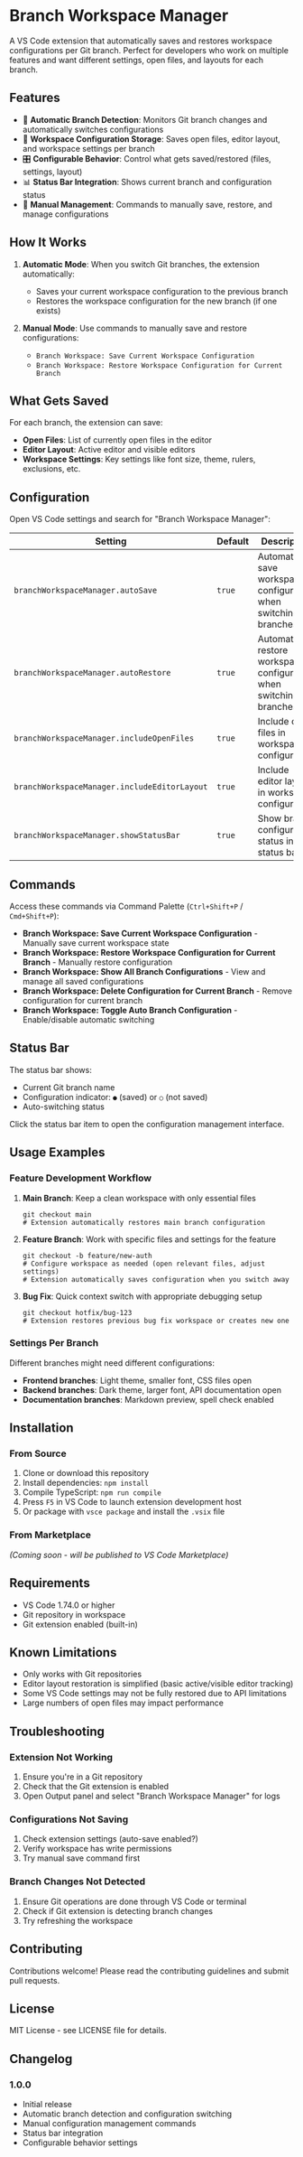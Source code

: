 # Branch Workspace Manager

A VS Code extension that automatically saves and restores workspace configurations per Git branch. Perfect for developers who work on multiple features and want different settings, open files, and layouts for each branch.

## Features

- 🔄 **Automatic Branch Detection**: Monitors Git branch changes and automatically switches configurations
- 💾 **Workspace Configuration Storage**: Saves open files, editor layout, and workspace settings per branch
- 🎛️ **Configurable Behavior**: Control what gets saved/restored (files, settings, layout)
- 📊 **Status Bar Integration**: Shows current branch and configuration status
- 🚀 **Manual Management**: Commands to manually save, restore, and manage configurations

## How It Works

1. **Automatic Mode**: When you switch Git branches, the extension automatically:
   - Saves your current workspace configuration to the previous branch
   - Restores the workspace configuration for the new branch (if one exists)

2. **Manual Mode**: Use commands to manually save and restore configurations:
   - `Branch Workspace: Save Current Workspace Configuration`
   - `Branch Workspace: Restore Workspace Configuration for Current Branch`

## What Gets Saved

For each branch, the extension can save:

- **Open Files**: List of currently open files in the editor
- **Editor Layout**: Active editor and visible editors
- **Workspace Settings**: Key settings like font size, theme, rulers, exclusions, etc.

## Configuration

Open VS Code settings and search for "Branch Workspace Manager":

| Setting | Default | Description |
|---------|---------|-------------|
| `branchWorkspaceManager.autoSave` | `true` | Automatically save workspace configuration when switching branches |
| `branchWorkspaceManager.autoRestore` | `true` | Automatically restore workspace configuration when switching branches |
| `branchWorkspaceManager.includeOpenFiles` | `true` | Include open files in workspace configuration |
| `branchWorkspaceManager.includeEditorLayout` | `true` | Include editor layout in workspace configuration |
| `branchWorkspaceManager.showStatusBar` | `true` | Show branch configuration status in status bar |

## Commands

Access these commands via Command Palette (`Ctrl+Shift+P` / `Cmd+Shift+P`):

- **Branch Workspace: Save Current Workspace Configuration** - Manually save current workspace state
- **Branch Workspace: Restore Workspace Configuration for Current Branch** - Manually restore configuration
- **Branch Workspace: Show All Branch Configurations** - View and manage all saved configurations
- **Branch Workspace: Delete Configuration for Current Branch** - Remove configuration for current branch
- **Branch Workspace: Toggle Auto Branch Configuration** - Enable/disable automatic switching

## Status Bar

The status bar shows:
- Current Git branch name
- Configuration indicator: `●` (saved) or `○` (not saved)
- Auto-switching status

Click the status bar item to open the configuration management interface.

## Usage Examples

### Feature Development Workflow

1. **Main Branch**: Keep a clean workspace with only essential files
   ```
   git checkout main
   # Extension automatically restores main branch configuration
   ```

2. **Feature Branch**: Work with specific files and settings for the feature
   ```
   git checkout -b feature/new-auth
   # Configure workspace as needed (open relevant files, adjust settings)
   # Extension automatically saves configuration when you switch away
   ```

3. **Bug Fix**: Quick context switch with appropriate debugging setup
   ```
   git checkout hotfix/bug-123
   # Extension restores previous bug fix workspace or creates new one
   ```

### Settings Per Branch

Different branches might need different configurations:

- **Frontend branches**: Light theme, smaller font, CSS files open
- **Backend branches**: Dark theme, larger font, API documentation open
- **Documentation branches**: Markdown preview, spell check enabled

## Installation

### From Source

1. Clone or download this repository
2. Install dependencies: `npm install`
3. Compile TypeScript: `npm run compile`
4. Press `F5` in VS Code to launch extension development host
5. Or package with `vsce package` and install the `.vsix` file

### From Marketplace

*(Coming soon - will be published to VS Code Marketplace)*

## Requirements

- VS Code 1.74.0 or higher
- Git repository in workspace
- Git extension enabled (built-in)

## Known Limitations

- Only works with Git repositories
- Editor layout restoration is simplified (basic active/visible editor tracking)
- Some VS Code settings may not be fully restored due to API limitations
- Large numbers of open files may impact performance

## Troubleshooting

### Extension Not Working

1. Ensure you're in a Git repository
2. Check that the Git extension is enabled
3. Open Output panel and select "Branch Workspace Manager" for logs

### Configurations Not Saving

1. Check extension settings (auto-save enabled?)
2. Verify workspace has write permissions
3. Try manual save command first

### Branch Changes Not Detected

1. Ensure Git operations are done through VS Code or terminal
2. Check if Git extension is detecting branch changes
3. Try refreshing the workspace

## Contributing

Contributions welcome! Please read the contributing guidelines and submit pull requests.

## License

MIT License - see LICENSE file for details.

## Changelog

### 1.0.0

- Initial release
- Automatic branch detection and configuration switching
- Manual configuration management commands
- Status bar integration
- Configurable behavior settings

